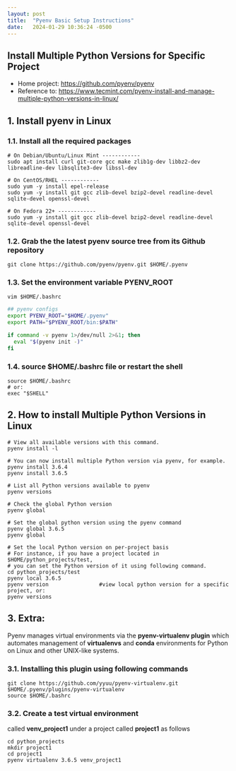 ```yaml
---
layout: post
title:  "Pyenv Basic Setup Instructions"
date:   2024-01-29 10:36:24 -0500
---
```


## Install Multiple Python Versions for Specific Project
- Home project: https://github.com/pyenv/pyenv
- Reference to: https://www.tecmint.com/pyenv-install-and-manage-multiple-python-versions-in-linux/

## 1. Install pyenv in Linux

### 1.1. Install all the required packages

```shell
# On Debian/Ubuntu/Linux Mint ------------ 
sudo apt install curl git-core gcc make zlib1g-dev libbz2-dev libreadline-dev libsqlite3-dev libssl-dev

# On CentOS/RHEL ------------
sudo yum -y install epel-release
sudo yum -y install git gcc zlib-devel bzip2-devel readline-devel sqlite-devel openssl-devel

# On Fedora 22+ ------------
sudo yum -y install git gcc zlib-devel bzip2-devel readline-devel sqlite-devel openssl-devel
```

### 1.2. Grab the the latest **pyenv** source tree from its Github repository

```shell
git clone https://github.com/pyenv/pyenv.git $HOME/.pyenv
```

### 1.3. Set the environment variable **PYENV_ROOT**

```shell
vim $HOME/.bashrc
```

```bash
## pyenv configs
export PYENV_ROOT="$HOME/.pyenv"
export PATH="$PYENV_ROOT/bin:$PATH"

if command -v pyenv 1>/dev/null 2>&1; then
  eval "$(pyenv init -)"
fi
```

### 1.4. source **$HOME/.bashrc** file or restart the shell

```shell
source $HOME/.bashrc
# or:
exec "$SHELL"
```

## 2. How to install Multiple Python Versions in Linux

```shell
# View all available versions with this command.
pyenv install -l

# You can now install multiple Python version via pyenv, for example.
pyenv install 3.6.4
pyenv install 3.6.5

# List all Python versions available to pyenv
pyenv versions

# Check the global Python version
pyenv global

# Set the global python version using the pyenv command
pyenv global 3.6.5
pyenv global

# Set the local Python version on per-project basis
# For instance, if you have a project located in $HOME/python_projects/test,
# you can set the Python version of it using following command.
cd python_projects/test
pyenv local 3.6.5
pyenv version                #view local python version for a specific project, or:
pyenv versions
```

## 3. Extra:

Pyenv manages virtual environments via the **pyenv-virtualenv plugin** which automates management of **virtualenvs** and **conda** environments for Python on Linux and other UNIX-like systems.

### 3.1. Installing this plugin using following commands

```shell
git clone https://github.com/yyuu/pyenv-virtualenv.git $HOME/.pyenv/plugins/pyenv-virtualenv
source $HOME/.bashrc
```

### 3.2. Create a test virtual environment

called **venv_project1** under a project called **project1** as follows

```shell
cd python_projects
mkdir project1
cd project1
pyenv virtualenv 3.6.5 venv_project1
```


